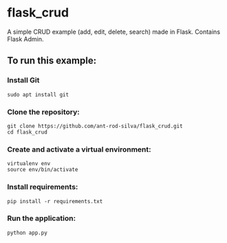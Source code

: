 # flask_crud
A simple CRUD example (add, edit, delete, search) made in Flask. Contains Flask Admin.

## To run this example:

### Install Git

```
sudo apt install git
```

### Clone the repository:

```
git clone https://github.com/ant-rod-silva/flask_crud.git
cd flask_crud
```

### Create and activate a virtual environment:

```
virtualenv env
source env/bin/activate
```

### Install requirements:

```
pip install -r requirements.txt
```

### Run the application:

```
python app.py
```
